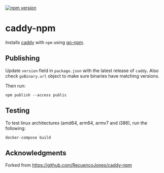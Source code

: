 [![npm version](https://badge.fury.io/js/@filipekiss%2Fcaddy.svg)](https://badge.fury.io/js/@filipekiss%2Fcaddy)

# caddy-npm

Installs [caddy](https://github.com/caddyserver/caddy) with `npm` using [go-npm](https://github.com/sanathkr/go-npm).

## Publishing

Update `version` field in `package.json` with the latest release of `caddy`.
Also check `goBinary.url` object to make sure binaries have matching versions.

Then run:

```
npm publish --access public
```

## Testing

To test linux architectures (amd64, arm64, armv7 and i386), run the following:

```
docker-compose build
```

## Acknowledgments

Forked from https://github.com/RecuencoJones/caddy-npm
